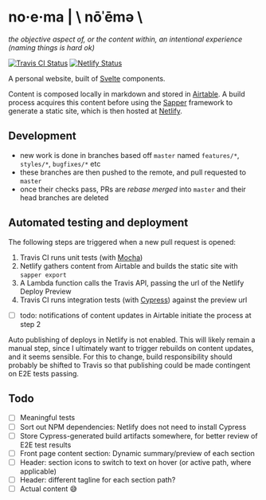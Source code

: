 # no·​e·​ma | \ nōˈēmə \
*the objective aspect of, or the content within, an intentional experience (naming things is hard ok)*

[![Travis CI Status](https://img.shields.io/travis/pghk/noema)](https://travis-ci.org/pghk/noema)
[![Netlify Status](https://img.shields.io/netlify/8aa59343-ad8c-458d-9ce8-6d519ce86c33)](https://app.netlify.com/sites/noema)

A personal website, built of [Svelte](https://svelte.dev/) components.

Content is composed locally in markdown and stored in [Airtable](https://airtable.com/). A build process acquires this content before using the [Sapper](https://sapper.svelte.dev/) framework to generate a static site, which is then hosted at [Netlify](https://www.netlify.com/).

## Development
* new work is done in branches based off `master` named `features/*`, `styles/*`, `bugfixes/*` etc
* these branches are then pushed to the remote, and pull requested to `master`
* once their checks pass, PRs are *rebase merged* into `master` and their head branches are deleted

## Automated testing and deployment
The following steps are triggered when a new pull request is opened:
1. Travis CI runs unit tests (with [Mocha](https://mochajs.org/))
2. Netlify gathers content from Airtable and builds the static site with `sapper export`
3. A Lambda function calls the Travis API, passing the url of the Netlify Deploy Preview
4. Travis CI runs integration tests (with [Cypress](https://www.cypress.io/)) against the preview url

- [ ] todo: notifications of content updates in Airtable initiate the process at step 2

Auto publishing of deploys in Netlify is not enabled. This will likely remain a manual step, since I ultimately want to trigger rebuilds on content updates, and it seems sensible. For this to change, build responsibility should probably be shifted to Travis so that publishing could be made contingent on E2E tests passing.

## Todo
- [ ] Meaningful tests
- [ ] Sort out NPM dependencies: Netlify does not need to install Cypress
- [ ] Store Cypress-generated build artifacts somewhere, for better review of E2E test results
- [ ] Front page content section: Dynamic summary/preview of each section
- [ ] Header: section icons to switch to text on hover (or active path, where applicable)
- [ ] Header: different tagline for each section path?
- [ ] Actual content 😅
